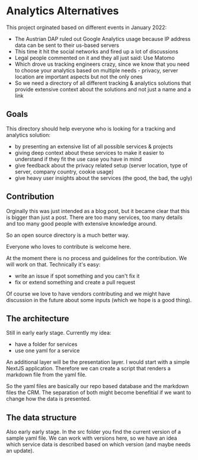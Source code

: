 # Analytics Alternatives

This project orginated based on different events in January 2022:
- The Austrian DAP ruled out Google Analytics usage because IP address data can be sent to their us-based servers
- This time it hit the social networks and fired up a lot of discussions
- Legal people commented on it and they all just said: Use Matomo
- Which drove us tracking engineers crazy, since we know that you need to choose your analytics based on multiple needs - privacy, server location are important aspects but not the only ones
- So we need a directory of all different tracking & analytics solutions that provide extensive context about the solutions and not just a name and a link

## Goals
This directory should help everyone who is looking for a tracking and analytics solution: 
- by presenting an extensive list of all possible services & projects
- giving deep context about these services to make it easier to understand if they fit the use case you have in mind
- give feedback about the privacy related setup (server location, type of server, company country, cookie usage)
- give heavy user insights about the services (the good, the bad, the ugly)

## Contribution
Orginally this was just intended as a blog post, but it became clear that this is bigger than just a post. There are too many services, too many details and too many good people with extensive knowledge around.

So an open source directory is a much better way.

Everyone who loves to contribute is welcome here.

At the moment there is no process and guidelines for the contribution. We will work on that.
Technically it's easy: 
- write an issue if spot something and you can't fix it
- fix or extend something and create a pull request

Of course we love to have vendors contributing and we might have discussion in the future about some inputs (which we hope is a good thing).

## The architecture
Still in early early stage. Currently my idea:
- have a folder for services
- use one yaml for a service

An additional layer will be the presentation layer. I would start with a simple NextJS application. Therefore we can create a script that renders a markdown file from the yaml file.

So the yaml files are basically our repo based database and the markdown files the CRM. The separation of both might become benefitial if we want to change how the data is presented.

## The data structure
Also early early stage. In the src folder you find the current version of a sample yaml file. We can work with versions here, so we have an idea which service data is described based on which version (and maybe needs an update).